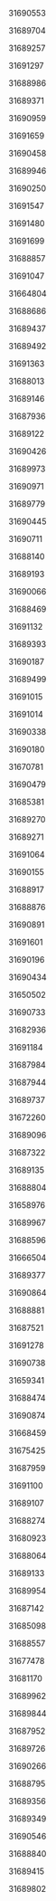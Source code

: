 31690553

31689704

31689257

31691297

31688986

31689371

31690959

31691659

31690458

31689946

31690250

31691547

31691480

31691699

31688857

31691047

31664804

31688686

31689437

31689492

31691363

31688013

31689146

31687936

31689122

31690426

31689973

31690971

31689779

31690445

31690711

31688140

31689193

31690066

31688469

31691132

31689393

31690187

31689499

31691015

31691014

31690338

31690180

31670781

31690479

31685381

31689270

31689271

31691064

31690155

31688917

31688876

31690891

31691601

31690196

31690434

31650502

31690733

31682936

31691184

31687984

31687944

31689737

31672260

31689096

31687322

31689135

31688804

31658976

31689967

31688596

31666504

31689377

31690864

31688881

31687521

31691278

31690738

31659341

31688474

31690874

31668459

31675425

31687959

31691100

31689107

31688274

31680923

31688064

31689133

31689954

31687142

31685098

31688557

31677478

31681170

31689962

31689844

31687952

31689726

31690266

31688795

31689356

31689349

31690546

31688840

31689415

31689802

